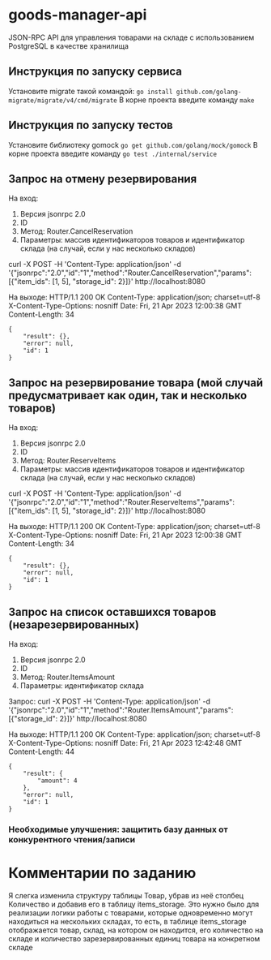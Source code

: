 # goods-manager-api
JSON-RPC API для управления товарами на складе с использованием PostgreSQL в качестве хранилища

## Инструкция по запуску сервиса
Установите migrate такой командой: `go install github.com/golang-migrate/migrate/v4/cmd/migrate`
В корне проекта введите команду `make`

## Инструкция по запуску тестов
Установите библиотеку gomock `go get github.com/golang/mock/gomock`
В корне проекта введите команду `go test ./internal/service`

## Запрос на отмену резервирования
На вход: 
1. Версия jsonrpc 2.0
2. ID
3. Метод: Router.CancelReservation
4. Параметры: массив идентификаторов товаров и идентификатор склада (на случай, если у нас несколько складов)

curl -X POST
     -H 'Content-Type: application/json'
     -d '{"jsonrpc":"2.0","id":"1","method":"Router.CancelReservation","params":[{"item_ids": [1, 5], "storage_id": 2}]}'
     http://localhost:8080

На выходе:
    HTTP/1.1 200 OK
    Content-Type: application/json; charset=utf-8
    X-Content-Type-Options: nosniff
    Date: Fri, 21 Apr 2023 12:00:38 GMT
    Content-Length: 34
    
    {
        "result": {},
        "error": null,
        "id": 1
    }

## Запрос на резервирование товара (мой случай предусматривает как один, так и несколько товаров)

На вход:
1. Версия jsonrpc 2.0
2. ID
3. Метод: Router.ReserveItems 
4. Параметры: массив идентификаторов товаров и идентификатор склада (на случай, если у нас несколько складов)

curl -X POST
    -H 'Content-Type: application/json'
    -d '{"jsonrpc":"2.0","id":"1","method":"Router.ReserveItems","params":[{"item_ids": [1, 5], "storage_id": 2}]}'
    http://localhost:8080

На выходе:
    HTTP/1.1 200 OK
    Content-Type: application/json; charset=utf-8
    X-Content-Type-Options: nosniff
    Date: Fri, 21 Apr 2023 12:00:38 GMT
    Content-Length: 34

    {
        "result": {},
        "error": null,
        "id": 1
    }

## Запрос на список оставшихся товаров (незарезервированных)

На вход:
1. Версия jsonrpc 2.0
2. ID
3. Метод: Router.ItemsAmount 
4. Параметры: идентификатор склада

Запрос:
    curl -X POST
        -H 'Content-Type: application/json'
        -d '{"jsonrpc":"2.0","id":"1","method":"Router.ItemsAmount","params":[{"storage_id": 2}]}'
        http://localhost:8080

На выходе:
    HTTP/1.1 200 OK
    Content-Type: application/json; charset=utf-8
    X-Content-Type-Options: nosniff
    Date: Fri, 21 Apr 2023 12:42:48 GMT
    Content-Length: 44
    
    {
        "result": {
            "amount": 4
        },
        "error": null,
        "id": 1
    }


### Необходимые улучшения: защитить базу данных от конкурентного чтения/записи


# Комментарии по заданию
Я слегка изменила структуру таблицы Товар, убрав из неё столбец Количество и добавив его в таблицу items_storage.
Это нужно было для реализации логики работы с товарами, которые одновременно могут находиться на нескольких складах,
то есть, в таблице items_storage отображается товар, склад, на котором он находится, его количество на складе 
и количество зарезервированных единиц товара на конкретном складе
